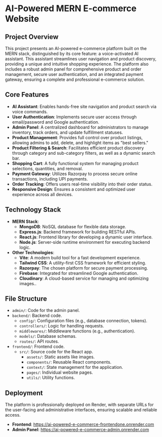 # AI-Powered MERN E-commerce Website

## Project Overview
This project presents an AI-powered e-commerce platform built on the MERN stack, distinguished by its core feature: a voice-activated AI assistant. This assistant streamlines user navigation and product discovery, providing a unique and intuitive shopping experience. The platform also includes a robust admin panel for comprehensive product and order management, secure user authentication, and an integrated payment gateway, ensuring a complete and professional e-commerce solution.

## Core Features
- **AI Assistant**: Enables hands-free site navigation and product search via voice commands.
- **User Authentication**: Implements secure user access through email/password and Google authentication.
- **Admin Panel**: A centralized dashboard for administrators to manage inventory, track orders, and update fulfillment statuses.
- **Product Management**: Provides full control over product listings, allowing admins to add, delete, and highlight items as "best sellers."
- **Product Filtering & Search**: Facilitates efficient product discovery through category and sub-category filters, as well as a dynamic search bar.
- **Shopping Cart**: A fully functional system for managing product selections, quantities, and removal.
- **Payment Gateway**: Utilizes Razorpay to process secure online transactions, including UPI payments.
- **Order Tracking**: Offers users real-time visibility into their order status.
- **Responsive Design**: Ensures a consistent and optimized user experience across all devices.

## Technology Stack
- **MERN Stack**:
  - **MongoDB**: NoSQL database for flexible data storage.
  - **Express.js**: Backend framework for building RESTful APIs.
  - **React.js**: Frontend library for developing a dynamic user interface.
  - **Node.js**: Server-side runtime environment for executing backend logic.
- **Other Technologies**:
  - **Vite**: A modern build tool for a fast development experience.
  - **Tailwind CSS**: A utility-first CSS framework for efficient styling.
  - **Razorpay**: The chosen platform for secure payment processing.
  - **Firebase**: Integrated for streamlined Google authentication.
  - **Cloudinary**: A cloud-based service for managing and optimizing images..

## File Structure
- `admin/`: Code for the admin panel.
- `backend/`: Backend code.
  - `config/`: Configuration files (e.g., database connection, tokens).
  - `controllers/`: Logic for handling requests.
  - `middlewares/`: Middleware functions (e.g., authentication).
  - `models/`: Database schemas.
  - `routes/`: API routes.
- `frontend/`: Frontend code.
  - `src/`: Source code for the React app.
    - `assets/`: Static assets like images.
    - `components/`: Reusable React components.
    - `context/`: State management for the application.
    - `pages/`: Individual website pages.
    - `utils/`: Utility functions.

## Deployment
The platform is professionally deployed on Render, with separate URLs for the user-facing and administrative interfaces, ensuring scalable and reliable access.

- **Frontend**: https://ai-powered-e-commerce-frontendone.onrender.com
- **Admin Panel**: https://ai-powered-e-commerce-admin.onrender.com
